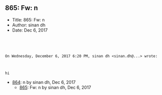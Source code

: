 ## 865: Fw: n

- Title: 865: Fw: n
- Author: sinan dh
- Date: Dec 6, 2017

```




On Wednesday, December 6, 2017 6:20 PM, sinan dh <sinan.dh@...> wrote:



hi
```

- [864](0864.md): n by sinan dh, Dec 6, 2017
    - [865](0865.md): Fw: n by sinan dh, Dec 6, 2017

